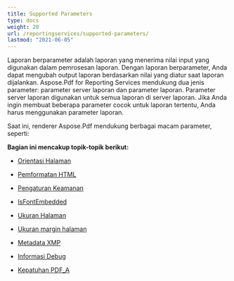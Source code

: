 ```yaml
---
title: Supported Parameters
type: docs
weight: 20
url: /reportingservices/supported-parameters/
lastmod: "2021-06-05"
---
```


Laporan berparameter adalah laporan yang menerima nilai input yang digunakan dalam pemrosesan laporan. Dengan laporan berparameter, Anda dapat mengubah output laporan berdasarkan nilai yang diatur saat laporan dijalankan. Aspose.Pdf for Reporting Services mendukung dua jenis parameter: parameter server laporan dan parameter laporan. Parameter server laporan digunakan untuk semua laporan di server laporan. Jika Anda ingin membuat beberapa parameter cocok untuk laporan tertentu, Anda harus menggunakan parameter laporan.

Saat ini, renderer Aspose.Pdf mendukung berbagai macam parameter, seperti:

**Bagian ini mencakup topik-topik berikut:**

- [Orientasi Halaman](/pdf/reportingservices/page-orientation/)
- [Pemformatan HTML](/pdf/reportingservices/html-formatting/)
- [Pengaturan Keamanan](/pdf/reportingservices/security-setting/)
- [IsFontEmbedded](/pdf/reportingservices/isfontembedded/)

- [Ukuran Halaman](/pdf/reportingservices/pagesize/)
- [Ukuran margin halaman](/pdf/reportingservices/page-margin-size/)
- [Metadata XMP](/pdf/reportingservices/xmp-metadata/)
- [Informasi Debug](/pdf/reportingservices/debug-information/)
- [Kepatuhan PDF_A](/pdf/reportingservices/pdf_a-conformance/)